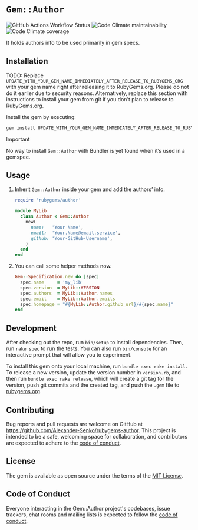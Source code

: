 # `Gem::Author`

![GitHub Actions Workflow Status](
	https://img.shields.io/github/actions/workflow/status/Alexander-Senko/rubygems-author/ci.yml
)
![Code Climate maintainability](
	https://img.shields.io/codeclimate/maintainability-percentage/Alexander-Senko/rubygems-author
)
![Code Climate coverage](
	https://img.shields.io/codeclimate/coverage/Alexander-Senko/rubygems-author
)

It holds authors info to be used primarily in gem specs.

## Installation

TODO: Replace `UPDATE_WITH_YOUR_GEM_NAME_IMMEDIATELY_AFTER_RELEASE_TO_RUBYGEMS_ORG` with your gem name right after releasing it to RubyGems.org. Please do not do it earlier due to security reasons. Alternatively, replace this section with instructions to install your gem from git if you don't plan to release to RubyGems.org.

Install the gem by executing:

```bash
gem install UPDATE_WITH_YOUR_GEM_NAME_IMMEDIATELY_AFTER_RELEASE_TO_RUBYGEMS_ORG
```

> [!IMPORTANT]
> No way to install `Gem::Author` with Bundler is yet found when it’s used in a gemspec.

## Usage

1. Inherit `Gem::Author` inside your gem and add the authors’ info.

	```ruby
	require 'rubygems/author'
	
	module MyLib
	  class Author < Gem::Author
	    new(
	      name:   'Your Name',
	      email:  'Your.Name@email.service',
	      github: 'Your-GitHub-Username',
	    )
	  end
	end
	```

2. You can call some helper methods now.

	```ruby
	Gem::Specification.new do |spec|
	  spec.name     = 'my_lib'
	  spec.version  = MyLib::VERSION
	  spec.authors  = MyLib::Author.names
	  spec.email    = MyLib::Author.emails
	  spec.homepage = "#{MyLib::Author.github_url}/#{spec.name}"
	end
	```

## Development

After checking out the repo, run `bin/setup` to install dependencies. Then, run `rake spec` to run the tests. You can also run `bin/console` for an interactive prompt that will allow you to experiment.

To install this gem onto your local machine, run `bundle exec rake install`. To release a new version, update the version number in `version.rb`, and then run `bundle exec rake release`, which will create a git tag for the version, push git commits and the created tag, and push the `.gem` file to [rubygems.org](https://rubygems.org).

## Contributing

Bug reports and pull requests are welcome on GitHub at https://github.com/Alexander-Senko/rubygems-author. This project is intended to be a safe, welcoming space for collaboration, and contributors are expected to adhere to the [code of conduct](https://github.com/Alexander-Senko/rubygems-author/blob/main/CODE_OF_CONDUCT.md).

## License

The gem is available as open source under the terms of the [MIT License](https://opensource.org/licenses/MIT).

## Code of Conduct

Everyone interacting in the Gem::Author project's codebases, issue trackers, chat rooms and mailing lists is expected to follow the [code of conduct](https://github.com/Alexander-Senko/rubygems-author/blob/main/CODE_OF_CONDUCT.md).
